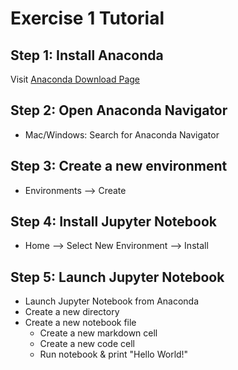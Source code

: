 # Exercise 1 Tutorial

## Step 1: Install Anaconda

Visit [Anaconda Download Page](https://www.anaconda.com/products/distribution)

## Step 2: Open Anaconda Navigator

* Mac/Windows: Search for Anaconda Navigator

## Step 3: Create a new environment

* Environments --> Create

## Step 4: Install Jupyter Notebook

* Home --> Select New Environment --> Install

## Step 5: Launch Jupyter Notebook

* Launch Jupyter Notebook from Anaconda
* Create a new directory
* Create a new notebook file
  * Create a new markdown cell
  * Create a new code cell
  * Run notebook & print "Hello World!"
